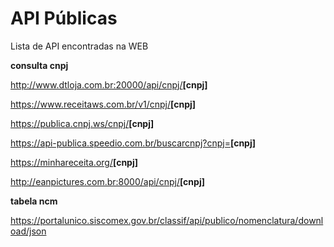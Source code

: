 # API Públicas
Lista de API encontradas na WEB

<b>consulta cnpj</b><p>
http://www.dtloja.com.br:20000/api/cnpj/<b>[cnpj]</b> <p>
https://www.receitaws.com.br/v1/cnpj/<b>[cnpj]</b> <p>
https://publica.cnpj.ws/cnpj/<b>[cnpj]</b><p>
https://api-publica.speedio.com.br/buscarcnpj?cnpj=<b>[cnpj]</b> <p>
https://minhareceita.org/<b>[cnpj]</b> <p>
http://eanpictures.com.br:8000/api/cnpj/<b>[cnpj]</b> <p>

<b>tabela ncm</b><p>
https://portalunico.siscomex.gov.br/classif/api/publico/nomenclatura/download/json
